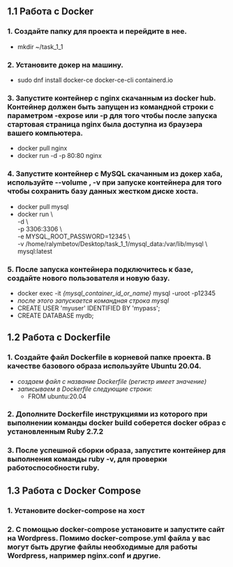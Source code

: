 ## 1.1 Работа с Docker

### 1. Создайте папку для проекта и перейдите в нее.

- mkdir ~/task_1_1

### 2. Установите докер на машину.

- sudo dnf install docker-ce docker-ce-cli containerd.io

### 3. Запустите контейнер с nginx скачанным из docker hub. Контейнер должен быть запущен из командной строки с параметром -expose или -p для того чтобы после запуска стартовая страница nginx была доступна из браузера вашего компьютера.

- docker pull nginx
- docker run -d -p 80:80 nginx

### 4. Запустите контейнер с MySQL скачанным из докер хаба, используйте --volume , -v при запуске контейнера для того чтобы сохранить базу данных жестком диске хоста.

- docker pull mysql
- docker run \\\
  -d \\\
  -p 3306:3306 \\\
  -e MYSQL_ROOT_PASSWORD=12345 \\\
  -v /home/ralymbetov/Desktop/task_1_1/mysql_data:/var/lib/mysql \\\
  mysql:latest

### 5. После запуска контейнера подключитесь к базе, создайте нового пользователя и новую базу.

- docker exec -it _{mysql_container_id_or_name}_ mysql -uroot -p12345
- _после этого запускается командная строка mysql_
- CREATE USER 'myuser' IDENTIFIED BY 'mypass';
- CREATE DATABASE mydb;

## 1.2 Работа с Dockerfile

### 1. Создайте файл Dockerfile в корневой папке проекта. В качестве базового образа используйте Ubuntu 20.04.

- _создаем файл с название Dockerfile (регистр имеет значение)_
- _записываем в Dockerfile следующие строки:_
  - FROM ubuntu:20.04

### 2. Дополните Dockerfile инструкциями из которого при выполнении команды docker build соберется docker образ с установленным Ruby 2.7.2

### 3. После успешной сборки образа, запустите контейнер для выполнения команды ruby -v, для проверки работоспособности ruby.

## 1.3 Работа с Docker Compose

### 1. Установите docker-compose на хост

### 2. С помощью docker-compose установите и запустите сайт на Wordpress. Помимо docker-compose.yml файла у вас могут быть другие файлы необходимые для работы Wordpress, например nginx.conf и другие.
